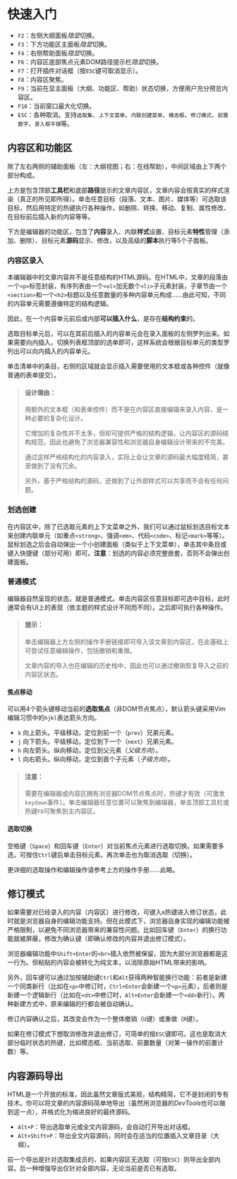 # 快速入门

- `F2`：左侧大纲面板*隐显*切换。
- `F3`：下方功能区主面板*隐显*切换。
- `F4`：右侧帮助面板*隐显*切换。
- `F6`：内容区底部焦点元素DOM路径提示栏*隐显*切换。
- `F7`：打开插件对话框（按`ESC`键可取消显示）。
- `F8`：内容区聚焦。
- `F9`：当前在显主面板（大纲、功能区、帮助）状态切换，方便用户充分预览内容区。
- `F10`：当前窗口最大化切换。
- `ESC`：各种取消。支持`选取集`、`上下文菜单`、`内联创建菜单`、`模态框`、`修订模式`、`前置数字`、`录入框平铺`等。



## 内容区和功能区

除了左右两侧的辅助面板（左：大纲视图；右：在线帮助），中间区域由上下两个部分构成。

上方是包含顶部**工具栏**和底部**路径**提示的文章内容区，文章内容会按真实的样式渲染（真正的所见即所得）。单击任意目标（段落、文本、图片、媒体等）可选取该目标，然后用特定的热键执行各种操作，如删除、转换、移动、复制、属性修改、在目标前后插入新的内容等等。

下方是编辑器的功能区，包含了**内容**录入、内联**样式**设置、目标元素**特性**管理（添加、删除）、目标元素**源码**显示、修改，以及高级的**脚本**执行等5个子面板。


### 内容区录入

本编辑器中的文章内容并不是任意结构的HTML源码。在HTML中，文章的段落由一个`<p>`标签封装，有序列表由一个`<ol>`加无数个`<li>`子元素封装，子章节由一个`<section>`和一个`<h2>`标题以及任意数量的多种内容单元构成……由此可知，不同的内容单元需要遵循特定的结构逻辑。

因此，在一个内容单元前后或内部**可以插入什么**，是存在**结构约束**的。

选取目标单元后，可以在其前后插入的内容单元会在录入面板的左侧罗列出来。如果需要向内插入，切换列表框顶部的选单即可，这样系统会根据目标单元的类型罗列出可以向内插入的内容单元。

单击清单中的条目，右侧的区域就会显示插入需要使用的文本框或各种控件（就像普通的表单提交）。

> #### 设计理由：
>
> 用额外的文本框（和表单控件）而不是在内容区直接编辑来录入内容，是一种必要的复杂化设计。
>
> 它增加的复杂性并不太多，但却可提供严格的结构逻辑，让内容区的源码结构规范，因此也避免了浏览器兼容性和浏览器自身编辑设计带来的不完美。
>
> 通过这样严格结构化的内容录入，实际上会让文章的源码最大幅度精简，甚至做到了没有冗余。
>
> 另外，基于严格结构的源码，还做到了让外部样式可以共享而不会有任何问题。


### 划选创建

在内容区中，除了已选取元素的上下文菜单之外，我们可以通过鼠标划选目标文本来创建内联单元（如重点`<strong>`、强调`<em>`、代码`<code>`、标记`<mark>`等等）。鼠标划选之后会自动弹出一个小创建面板（类似于上下文菜单），单击其中条目或键入快捷键（部分可用）即可。**注意**：划选的内容必须完整嵌套，否则不会弹出创建面板。


### 普通模式

编辑器自然呈现的状态，就是普通模式。单击内容区任意目标即可选中目标，此时通常会有UI上的表现（依主题的样式设计不同而不同）。之后即可执行各种操作。

> #### 提示：
>
> 单击编辑器上方左侧的操作手册链接即可导入该文章到内容区，在此基础上可尝试任意编辑操作，包括撤销和重做。
>
> 文章内容的导入也在编辑的历史栈中，因此也可以通过撤销恢复导入之前的内容区状态。


#### 焦点移动

可以用4个箭头键移动当前的**选取焦点**（非DOM节点焦点），默认箭头键采用Vim编辑习惯中的`hjkl`表达箭头方向。

- `k` 向上箭头。平级移动，定位到前一个（`prev`）兄弟元素。
- `j` 向下箭头。平级移动，定位到下一个（`next`）兄弟元素。
- `h` 向左箭头。纵向移动，定位到父元素（*父级方向*）。
- `l` 向右箭头。纵向移动，定位到首个子元素（*子级方向*）。

> #### 注意：
>
> 需要在编辑器或内容区拥有浏览器DOM节点焦点时，热键才有效（可激发`keydown`事件）。单击编辑器任意位置可以聚焦到编辑器，单击顶部工具栏或热键`F8`可聚焦到主内容区。


#### 选取切换

空格键（`Space`）和回车键（`Enter`）对当前焦点元素进行选取切换。如果需要多选，可按住`Ctrl`键后单击目标元素，再次单击也为取消选取（切换）。

更详细的选取操作和编辑操作请参考上方的操作手册……此略。



## 修订模式

如果需要对已经录入的内容（内容区）进行修改，可键入`m`热键进入修订状态，此时就是浏览器自身的编辑功能支持。但在此模式下，浏览器自身实现的编辑功能被严格限制，以避免不同浏览器带来的兼容性问题。比如回车键（`Enter`）的换行功能就被屏蔽，修改为确认键（即确认修改的内容并退出修订模式）。

浏览器编辑功能中`Shift+Enter`的`<br>`插入依然被保留，因为大部分浏览器都是这一行为。但粘贴的内容会被转化为纯文本，以消除原始HTML带来的影响。

另外，回车键可以通过加按辅助键`Ctrl`和`Alt`获得两种智能换行功能：前者是新建一个同类新行（比如在`<p>`中修订时，`Ctrl+Enter`会新建一个`<p>`元素），后者则是新建一个逻辑新行（比如在`<dt>`中修订时，`Alt+Enter`会新建一个`<dd>`新行）。两种新建方式中，原来编辑的行都会被自动确认。

修订内容确认之后，其改变会作为一个整体撤销（`U`键）或重做（`R`键）。

如果在修订模式下想取消修改并退出修订，可简单的按`ESC`键即可。这也是取消大部分临时状态的热键，比如模态框、当前选取、前置数量（对某一操作的前置计数）等。



## 内容源码导出

HTML是一个开放的标准，因此虽然文章版式美观，结构精简，它不是封闭的专有技术。你可以将文章的内容源码简单地导出（虽然用浏览器的*DevTools*也可以做到这一点），并格式化为缩进良好的最终源码。

- `Alt+P`：导出选取单元或全文内容源码，会自动打开导出对话框。
- `Alt+Shift+P`：导出全文内容源码，同时会在适当的位置插入文章目录（大纲）。

前一个导出是针对选取集成员的，如果内容区无选取（可按`ESC`）则导出全部内容。后一种增强导出仅针对全部内容，无论当前是否已有选取。
